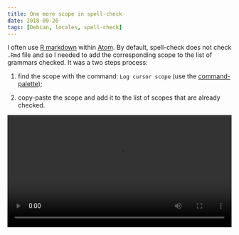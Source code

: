 ```yaml
---
title: One more scope in spell-check
date: 2018-09-26
tags: [Debian, locales, spell-check]
---
```


I often use [R markdown](https://rmarkdown.rstudio.com/) within [Atom](https://atom.io/).
By default, spell-check does not check `.Rmd` file and so I needed to add the
corresponding scope to the list of grammars checked. It was a two steps process:

  1. find the scope with the command: `Log cursor scope` (use the [command-palette](https://flight-manual.atom.io/getting-started/sections/atom-basics/#command-palette));

  2. copy-paste the scope and add it to the list of scopes that are already checked.  

<video width="100%" controls>
 <source src="/notes/atom/assets/spellcheck.webm" type="video/webm">
 Your browser does not support the video tag.
</video>
